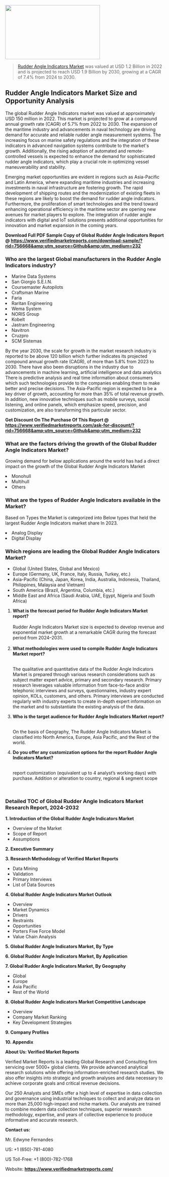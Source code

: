 
<img src="https://ffe5etoiles.com/wp-content/uploads/2024/12/MST1-300x171.png" alt="" width="300" height="171" class="alignnone size-medium wp-image-20088" /><blockquote><p><p><a href="https://www.verifiedmarketreports.com/download-sample/?rid=756668&utm_source=Github&utm_medium=232" target="_blank">Rudder Angle Indicators Market</a> was valued at USD 1.2 Billion in 2022 and is projected to reach USD 1.9 Billion by 2030, growing at a CAGR of 7.4% from 2024 to 2030.</p></blockquote><p><h2>Rudder Angle Indicators Market Size and Opportunity Analysis</h2> <p>The global Rudder Angle Indicators market was valued at approximately USD 150 million in 2022. This market is projected to grow at a compound annual growth rate (CAGR) of 5.7% from 2022 to 2030. The expansion of the maritime industry and advancements in naval technology are driving demand for accurate and reliable rudder angle measurement systems. The increasing focus on marine safety regulations and the integration of these indicators in advanced navigation systems contribute to the market's growth. Additionally, the rising adoption of automated and remote-controlled vessels is expected to enhance the demand for sophisticated rudder angle indicators, which play a crucial role in optimizing vessel maneuverability and stability.</p> <p>Emerging market opportunities are evident in regions such as Asia-Pacific and Latin America, where expanding maritime industries and increasing investments in naval infrastructure are fostering growth. The rapid development of shipping routes and the modernization of existing fleets in these regions are likely to boost the demand for rudder angle indicators. Furthermore, the proliferation of smart technologies and the trend toward enhancing operational efficiency in the maritime sector are opening new avenues for market players to explore. The integration of rudder angle indicators with digital and IoT solutions presents additional opportunities for innovation and market expansion in the coming years.</p> </p><p class=""><strong>Download Full PDF Sample Copy of Global Rudder Angle Indicators Report @ <a href="https://www.verifiedmarketreports.com/download-sample/?rid=756668&amp;utm_source=Github&amp;utm_medium=232" target="_blank">https://www.verifiedmarketreports.com/download-sample/?rid=756668&amp;utm_source=Github&amp;utm_medium=232</a></strong></p><h3 id="" class="">Who are the largest Global manufacturers in the Rudder Angle Indicators industry?</h3><p><li>Marine Data Systems</li><li> San Giorgio S.E.I.N.</li><li> Coursemaster Autopilots</li><li> Craftsman Marine</li><li> Faria</li><li> Raritan Engineering</li><li> Wema System</li><li> NORIS Group</li><li> Kobelt</li><li> Jastram Engineering</li><li> Navitron</li><li> Cruzpro</li><li> SCM Sistemas</li></p><div class=""><div class="" dir="" data-message-author-role="" data-message-id="" data-message-model-slug=""><div class=""><div class=""><div class=""><div class="" dir="" data-message-author-role="" data-message-id="" data-message-model-slug=""><div class=""><div class=""><p>By the year 2030, the scale for growth in the market research industry is reported to be above 120 billion which further indicates its projected compound annual growth rate (CAGR), of more than 5.8% from 2023 to 2030. There have also been disruptions in the industry due to advancements in machine learning, artificial intelligence and data analytics There is predictive analysis and real time information about consumers which such technologies provide to the companies enabling them to make better and precise decisions. The Asia-Pacific region is expected to be a key driver of growth, accounting for more than 35% of total revenue growth. In addition, new innovative techniques such as mobile surveys, social listening, and online panels, which emphasize speed, precision, and customization, are also transforming this particular sector.</p><p><strong>Get Discount On The Purchase Of This Report @&nbsp; <a href="https://www.verifiedmarketreports.com/ask-for-discount/?rid=756668&amp;utm_source=Github&amp;utm_medium=232" target="_blank">https://www.verifiedmarketreports.com/ask-for-discount/?rid=756668&amp;utm_source=Github&amp;utm_medium=232</a></strong></p></div></div></div></div></div></div></div></div><h3 id="" class="">What are the factors driving the growth of the Global Rudder Angle Indicators Market?</h3><p id="" class="">Growing demand for below applications around the world has had a direct impact on the growth of the Global Rudder Angle Indicators Market</p><p id="" class=""><li>Monohull</li><li> Multihull</li><li> Others</li></p><h3 id="" class="">What are the types of Rudder Angle Indicators available in the Market?</h3><p id="" class="">Based on Types the Market is categorized into Below types that held the largest Rudder Angle Indicators market share In 2023.</p><p id="" class=""><li>Analog Display</li><li> Digital Display</li></p><h3 id="" class="">Which regions are leading the Global Rudder Angle Indicators Market?</h3><ul><li>Global (United States, Global and Mexico)</li><li>Europe (Germany, UK, France, Italy, Russia, Turkey, etc.)</li><li>Asia-Pacific (China, Japan, Korea, India, Australia, Indonesia, Thailand, Philippines, Malaysia and Vietnam)</li><li>South America (Brazil, Argentina, Columbia, etc.)</li><li>Middle East and Africa (Saudi Arabia, UAE, Egypt, Nigeria and South Africa)</li></ul><p><ol><li><strong>What is the forecast period for Rudder Angle Indicators Market report?<br /></strong><br /><span data-sheets-root="1" data-sheets-value="{&quot;1&quot;:2,&quot;2&quot;:&quot;XXXX size is expected to develop revenue and exponential market growth at a remarkable CAGR during the forecast period from 2024&ndash;2030.&quot;}" data-sheets-userformat="{&quot;2&quot;:12674,&quot;4&quot;:{&quot;1&quot;:2,&quot;2&quot;:16776960},&quot;10&quot;:2,&quot;11&quot;:0,&quot;15&quot;:&quot;Arial&quot;,&quot;16&quot;:12}">Rudder Angle Indicators Market size is expected to develop revenue and exponential market growth at a remarkable CAGR during the forecast period from 2024&ndash;2031.</span><br /><br /></li><li><strong>What methodologies were used to compile Rudder Angle Indicators Market report?<br /><br /></strong><p>The qualitative and quantitative data of the&nbsp;Rudder Angle Indicators Market is prepared through various research considerations such as subject matter expert advice, primary and secondary research. Primary research leverages valuable information from face-to-face and/or telephonic interviews and surveys, questionnaires, industry expert opinion, KOLs, customers, and others. Primary interviews are conducted regularly with industry experts to create in-depth expert information on the market and to substantiate the existing analysis of the data.&nbsp;</p></li><li><strong>Who is the target audience for Rudder Angle Indicators Market report?<br /><br /></strong><p>On the basis of Geography, The&nbsp;Rudder Angle Indicators Market is classified into North America, Europe, Asia Pacific, and the Rest of the world.</p></li><li><strong>Do you offer any customization options for the report Rudder Angle Indicators Market?<br /><br /></strong><p>report customization (equivalent up to 4 analyst&rsquo;s working days) with purchase. Addition or alteration to country, regional &amp; segment scope</p><p>&nbsp;</p></li></ol></p><h3 id="" class="">Detailed TOC of Global Rudder Angle Indicators Market Research Report, 2024-2032</h3><p id="" class=""><strong>1. Introduction of the Global Rudder Angle Indicators Market</strong></p><ul><li>Overview of the Market</li><li>Scope of Report</li><li>Assumptions</li></ul><p id="" class=""><strong>2. Executive Summary</strong></p><p id="" class=""><strong>3. Research Methodology of&nbsp;Verified Market Reports</strong></p><ul><li>Data Mining</li><li>Validation</li><li>Primary Interviews</li><li>List of Data Sources</li></ul><p id="" class=""><strong>4. Global Rudder Angle Indicators Market Outlook</strong></p><ul><li>Overview</li><li>Market Dynamics</li><li>Drivers</li><li>Restraints</li><li>Opportunities</li><li>Porters Five Force Model</li><li>Value Chain Analysis</li></ul><p id="" class=""><strong>5. Global Rudder Angle Indicators Market, By&nbsp;Type</strong></p><p id="" class=""><strong>6. Global Rudder Angle Indicators Market, By Application</strong></p><p id="" class=""><strong>7. Global Rudder Angle Indicators Market, By Geography</strong></p><ul><li>Global</li><li>Europe</li><li>Asia Pacific</li><li>Rest of the World</li></ul><p id="" class=""><strong>8. Global Rudder Angle Indicators Market Competitive Landscape</strong></p><ul><li>Overview</li><li>Company Market Ranking</li><li>Key Development Strategies</li></ul><p id="" class=""><strong>9. Company Profiles</strong></p><p id="" class=""><strong>10. Appendix</strong></p><p id="" class=""><strong>About Us: Verified Market Reports</strong></p><p id="" class="">Verified Market Reports is a leading Global Research and Consulting firm servicing over 5000+ global clients. We provide advanced analytical research solutions while offering information-enriched research studies. We also offer insights into strategic and growth analyses and data necessary to achieve corporate goals and critical revenue decisions.</p><p id="" class="">Our 250 Analysts and SMEs offer a high level of expertise in data collection and governance using industrial techniques to collect and analyze data on more than 25,000 high-impact and niche markets. Our analysts are trained to combine modern data collection techniques, superior research methodology, expertise, and years of collective experience to produce informative and accurate research.</p><p id="" class=""><strong>Contact us:</strong></p><p id="" class="">Mr. Edwyne Fernandes</p><p id="" class="">US: +1 (650)-781-4080</p><p id="" class="">US Toll-Free: +1 (800)-782-1768</p><p id="" class="">Website: <a target="" data-test-app-aware-link=""><strong>https://www.verifiedmarketreports.com/</strong></a></p>

